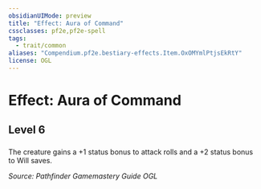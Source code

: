 ```yaml
---
obsidianUIMode: preview
title: "Effect: Aura of Command"
cssclasses: pf2e,pf2e-spell
tags:
  - trait/common
aliases: "Compendium.pf2e.bestiary-effects.Item.OxOMYmlPtjsEkRtY"
license: OGL
---
```

# Effect: Aura of Command
## Level 6
### 






The creature gains a +1 status bonus to attack rolls and a +2 status bonus to Will saves.

*Source: Pathfinder Gamemastery Guide*
*OGL*